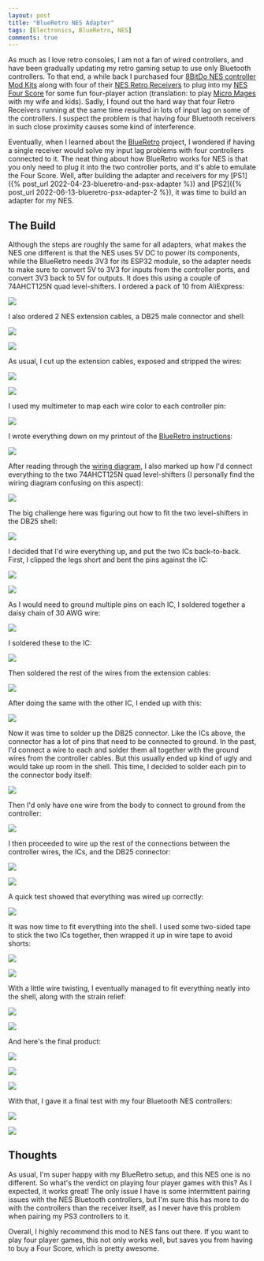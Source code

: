 ```yaml
---
layout: post
title: "BlueRetro NES Adapter"
tags: [Electronics, BlueRetro, NES]
comments: true
---
```


As much as I love retro consoles, I am not a fan of wired controllers, and have been gradually updating my retro gaming setup to use only Bluetooth controllers. To that end, a while back I purchased four [8BitDo NES controller Mod Kits](https://www.8bitdo.com/mod-kit-for-nes-controller/) along with four of their [NES Retro Receivers](https://www.8bitdo.com/retro-receiver-nes/) to plug into my [NES Four Score](https://en.wikipedia.org/wiki/NES_Four_Score) for some fun four-player action (translation: to play [Micro Mages](http://morphcat.de/micromages/) with my wife and kids). Sadly, I found out the hard way that four Retro Receivers running at the same time resulted in lots of input lag on some of the controllers. I suspect the problem is that having four Bluetooth receivers in such close proximity causes some kind of interference.

Eventually, when I learned about the [BlueRetro](https://github.com/darthcloud/BlueRetro) project, I wondered if having a single receiver would solve my input lag problems with four controllers connected to it. The neat thing about how BlueRetro works for NES is that you only need to plug it into the two controller ports, and it's able to emulate the Four Score. Well, after building the adapter and receivers for my [PS1]({% post_url 2022-04-23-blueretro-and-psx-adapter %}) and [PS2]({% post_url 2022-06-13-blueretro-psx-adapter-2 %}), it was time to build an adapter for my NES.

## The Build

Although the steps are roughly the same for all adapters, what makes the NES one different is that the NES uses 5V DC to power its components, while the BlueRetro needs 3V3 for its ESP32 module, so the adapter needs to make sure to convert 5V to 3V3 for inputs from the controller ports, and convert 3V3 back to 5V for outputs. It does this using a couple of 74AHCT125N quad level-shifters. I ordered a pack of 10 from AliExpress:

![](/assets/images/blueretro-nes-adapter/IMG_6234.jpg)

I also ordered 2 NES extension cables, a DB25 male connector and shell:

![](/assets/images/blueretro-nes-adapter/IMG_6235.jpg)

![](/assets/images/blueretro-nes-adapter/IMG_6246.jpg)

As usual, I cut up the extension cables, exposed and stripped the wires:

![](/assets/images/blueretro-nes-adapter/IMG_6237.jpg)

![](/assets/images/blueretro-nes-adapter/IMG_6238.jpg)

I used my multimeter to map each wire color to each controller pin:

![](/assets/images/blueretro-nes-adapter/IMG_6239.jpg)

I wrote everything down on my printout of the [BlueRetro instructions](https://github.com/darthcloud/BlueRetro/wiki/BlueRetro-Cables-Build-Instructions#fc--nes-adapter-cable):

![](/assets/images/blueretro-nes-adapter/IMG_6242.jpg)

After reading through the [wiring diagram](https://github.com/darthcloud/BlueRetroHW/blob/master/DIY/NES.pdf), I also marked up how I'd connect everything to the two 74AHCT125N quad level-shifters (I personally find the wiring diagram confusing on this aspect):

![](/assets/images/blueretro-nes-adapter/IMG_6244.jpg)

The big challenge here was figuring out how to fit the two level-shifters in the DB25 shell:

![](/assets/images/blueretro-nes-adapter/IMG_6247.jpg)

I decided that I'd wire everything up, and put the two ICs back-to-back. First, I clipped the legs short and bent the pins against the IC:

![](/assets/images/blueretro-nes-adapter/IMG_6248.jpg)

![](/assets/images/blueretro-nes-adapter/IMG_6250.jpg)

As I would need to ground multiple pins on each IC, I soldered together a daisy chain of 30 AWG wire:

![](/assets/images/blueretro-nes-adapter/IMG_6253.jpg)

I soldered these to the IC:

![](/assets/images/blueretro-nes-adapter/IMG_6255.jpg)

Then soldered the rest of the wires from the extension cables:

![](/assets/images/blueretro-nes-adapter/IMG_6258.jpg)

After doing the same with the other IC, I ended up with this:

![](/assets/images/blueretro-nes-adapter/IMG_6264.jpg)

Now it was time to solder up the DB25 connector. Like the ICs above, the connector has a lot of pins that need to be connected to ground. In the past, I'd connect a wire to each and solder them all together with the ground wires from the controller cables. But this usually ended up kind of ugly and would take up room in the shell. This time, I decided to solder each pin to the connector body itself:

![](/assets/images/blueretro-nes-adapter/IMG_6269.jpg)

Then I'd only have one wire from the body to connect to ground from the controller:

![](/assets/images/blueretro-nes-adapter/IMG_6270.jpg)

I then proceeded to wire up the rest of the connections between the controller wires, the ICs, and the DB25 connector:

![](/assets/images/blueretro-nes-adapter/IMG_6275.jpg)

![](/assets/images/blueretro-nes-adapter/IMG_6289.jpg)

A quick test showed that everything was wired up correctly:

![](/assets/images/blueretro-nes-adapter/IMG_6290.jpg)

It was now time to fit everything into the shell. I used some two-sided tape to stick the two ICs together, then wrapped it up in wire tape to avoid shorts:

![](/assets/images/blueretro-nes-adapter/IMG_6293.jpg)

![](/assets/images/blueretro-nes-adapter/IMG_6295.jpg)

With a little wire twisting, I eventually managed to fit everything neatly into the shell, along with the strain relief:

![](/assets/images/blueretro-nes-adapter/IMG_6297.jpg)

![](/assets/images/blueretro-nes-adapter/IMG_6298.jpg)

And here's the final product:

![](/assets/images/blueretro-nes-adapter/IMG_6302.jpg)

![](/assets/images/blueretro-nes-adapter/IMG_6304.jpg)

![](/assets/images/blueretro-nes-adapter/IMG_6305.jpg)

With that, I gave it a final test with my four Bluetooth NES controllers:

![](/assets/images/blueretro-nes-adapter/IMG_6309.jpg)

![](/assets/images/blueretro-nes-adapter/IMG_6314.jpg)


## Thoughts

As usual, I'm super happy with my BlueRetro setup, and this NES one is no different. So what's the verdict on playing four player games with this? As I expected, it works great! The only issue I have is some intermittent pairing issues with the NES Bluetooth controllers, but I'm sure this has more to do with the controllers than the receiver itself, as I never have this problem when pairing my PS3 controllers to it.

Overall, I highly recommend this mod to NES fans out there. If you want to play four player games, this not only works well, but saves you from having to buy a Four Score, which is pretty awesome.
